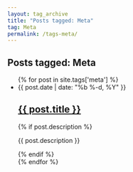 ```yaml
---
layout: tag_archive
title: "Posts tagged: Meta"
tag: Meta
permalink: /tags-meta/
---
```


<h2>Posts tagged: Meta</h2>
<ul class="post-list">
  {% for post in site.tags['meta'] %}
    <li>
      <span class="post-meta">{{ post.date | date: "%b %-d, %Y" }}</span>
      <h2>
        <a class="post-link" href="{{ post.url | relative_url }}">{{ post.title }}</a>
      </h2>
      {% if post.description %}
        <p>{{ post.description }}</p>
      {% endif %}
    </li>
  {% endfor %}
</ul>